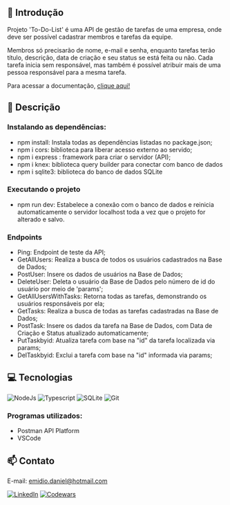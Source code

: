 ## 📖 Introdução

Projeto 'To-Do-List' é uma API de gestão de tarefas de uma empresa, onde deve ser possível cadastrar membros e tarefas da equipe.

Membros só precisarão de nome, e-mail e senha, enquanto tarefas terão título, descrição, data de criação e seu status se está feita ou não. Cada tarefa inicia sem responsável, mas também é possível atribuir mais de uma pessoa responsável para a mesma tarefa.

Para acessar a documentação, [clique aqui!](https://documenter.getpostman.com/view/24460616/2s8ZDczKaS)

## 📄 Descrição

### Instalando as dependências:
- npm install: Instala todas as dependências listadas no package.json;
- npm i cors: biblioteca para liberar acesso externo ao servido;
- npm i express : framework para criar o servidor (API);
- npm i knex: biblioteca query builder para conectar com banco de dados
- npm i sqlite3: biblioteca do banco de dados SQLite

### Executando o projeto
- npm run dev: Estabelece a conexão com o banco de dados e reinicia automaticamente o servidor localhost toda a vez que o projeto for alterado e salvo.

### Endpoints
- Ping: Endpoint de teste da API;
- GetAllUsers: Realiza a busca de todos os usuários cadastrados na Base de Dados;
- PostUser: Insere os dados de usuários na Base de Dados;
- DeleteUser: Deleta o usuário da Base de Dados pelo número de id do usuário por meio de 'params';
- GetAllUsersWithTasks: Retorna todas as tarefas, demonstrando os usuários responsáveis por ela;
- GetTasks: Realiza a busca de todas as tarefas cadastradas na Base de Dados;
- PostTask: Insere os dados da tarefa na Base de Dados, com Data de Criação e Status atualizado automaticamente;
- PutTaskbyid: Atualiza tarefa com base na "id" da tarefa localizada via params;
- DelTaskbyid: Exclui a tarefa com base na "id" informada via params;

## 💻 Tecnologias 

![NodeJs](https://img.shields.io/badge/Node.js-43853D?style=for-the-badge&logo=node.js&logoColor=white)
![Typescript](https://img.shields.io/badge/TypeScript-007ACC?style=for-the-badge&logo=typescript&logoColor=white)
![SQLite](https://img.shields.io/badge/SQLite-07405E?style=for-the-badge&logo=sqlite&logoColor=white)
![Git](https://img.shields.io/badge/GIT-E44C30?style=for-the-badge&logo=git&logoColor=white)

### Programas utilizados:
- Postman API Platform
- VSCode

## 📫 Contato

E-mail: emidio.daniel@hotmail.com

[![LinkedIn](https://img.shields.io/badge/LinkedIn-0077B5?style=for-the-badge&logo=linkedin&logoColor=white)](https://www.linkedin.com/in/danielemidio1988/)
[![Codewars](https://img.shields.io/badge/Codewars-B1361E?style=for-the-badge&logo=Codewars&logoColor=white)](https://www.codewars.com/users/DanielEmidio1988)